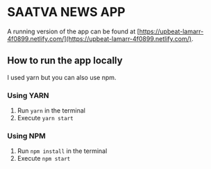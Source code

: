 # SAATVA NEWS APP

A running version of the app can be found at [https://upbeat-lamarr-4f0899.netlify.com/](https://upbeat-lamarr-4f0899.netlify.com/).

## How to run the app locally

I used yarn but you can also use npm.

### Using YARN

1.  Run `yarn` in the terminal
2.  Execute `yarn start`

### Using NPM

1.  Run `npm install` in the terminal
2.  Execute `npm start`

